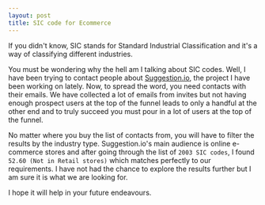 ```yaml
---
layout: post
title: SIC code for Ecommerce
---
```


If you didn't know, SIC stands for Standard Industrial Classification and it's a way of classifying different industries.

You must be wondering why the hell am I talking about SIC codes. Well, I have been trying to contact people about [Suggestion.io](<https://suggestion.io>), the project I have been working on lately. Now, to spread the word, you need contacts with their emails. We have collected a lot of emails from invites but not having enough prospect users at the top of the funnel leads to only a handful at the other end and to truly succeed you must pour in a lot of users at the top of the funnel.

No matter where you buy the list of contacts from, you will have to filter the results by the industry type. Suggestion.io's main audience is online e-commerce stores and after going through the list of `2003 SIC codes`, I found `52.60 (Not in Retail stores)` which matches perfectly to our requirements. I have not had the chance to explore the results further but I am sure it is what we are looking for.

I hope it will help in your future endeavours.
